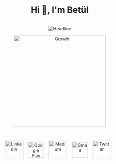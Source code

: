<h1 align="center">Hi 👋, I'm Betül</h1>
<br/>
<div align="center">
  <img src="https://readme-typing-svg.herokuapp.com?font=Kalam&size=35&color=30DC72&center=true&vCenter=true&width=600&height=100&lines=I'm+An+Android+Developer;I'm+A+Computer+Engineer" alt="Headline" />
</div>
<p align="center">
<img src="https://media.giphy.com/media/v1.Y2lkPTc5MGI3NjExMTExZTJjMmM2NTI3NmNkZGYwYWRkYzlmZmYxZTZlY2FkYWRiZTE2YiZjdD1n/RCtKcMeeIlIFskmH7C/giphy.gif" width='300'alt="Growth"/>
</p>
<br/>
<p align="center">
<a href="https://linkedin.com/in/betulantep"><img src="https://img.icons8.com/nolan/344/2AF598/009EFD/linkedin.png" alt="LinkedIn" width="60" align="center"/></a>&nbsp&nbsp&nbsp
<a href="https://play.google.com/store/apps/developer?id=Bet%C3%BCl+Antep"><img src="https://img.icons8.com/nolan/344/2AF598/009EFD/google-play.png" alt="Google Play Store" width="52" align="center"/></a>&nbsp&nbsp&nbsp
<a href="https://medium.com/@betulantep"><img src="https://img.icons8.com/nolan/344/2AF598/009EFD/medium-new.png" alt="Medium" width="60" align="center"/></a>&nbsp&nbsp&nbsp
<a href="mailto:betulantep0@gmail.com"><img src="https://img.icons8.com/nolan/344/2AF598/009EFD/gmail.png" alt="Gmail" width="52" align="center"/></a>&nbsp&nbsp&nbsp
<a href="https://twitter.com/betulantep"><img src="https://img.icons8.com/nolan/344/2AF598/009EFD/twitter-squared.png" alt="Twitter" width="60" align="center"/></a>&nbsp&nbsp&nbsp
</p>
